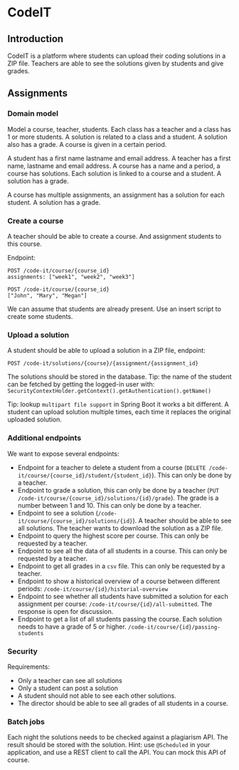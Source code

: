 # CodeIT

## Introduction 

CodeIT is a platform where students can upload their coding solutions in a ZIP file. Teachers are able to see the solutions given by students and give grades.

## Assignments

### Domain model

Model a course, teacher, students. Each class has a teacher and a class has 1 or more students. A solution is related to a class and a student. A solution also has a grade. A course is given in a certain period.

A student has a first name lastname and email address. A teacher has a first name, lastname and email address. A course has a name and a period, a course has solutions. Each solution is linked to a course and a student. A solution has a grade.

A course has multiple assignments, an assignment has a solution for each student. A solution has a grade.

### Create a course

A teacher should be able to create a course. And assignment students to this course.

Endpoint:

```
POST /code-it/course/{course_id}
assignments: ["week1", "week2", "week3"]
```

```
POST /code-it/course/{course_id}
["John", "Mary", "Megan"]
```

We can assume that students are already present. Use an insert script to create some students.

### Upload a solution

A student should be able to upload a solution in a ZIP file, endpoint:

```
POST /code-it/solutions/{course}/{assignment/{assignment_id}
```

The solutions should be stored in the database. Tip: the name of the student can be fetched by getting the logged-in user with: `SecurityContextHolder.getContext().getAuthentication().getName()`

Tip: lookup `multipart file support` in Spring Boot it works a bit different.
A student can upload solution multiple times, each time it replaces the original uploaded solution.

### Additional endpoints

We want to expose several endpoints:

- Endpoint for a teacher to delete a student from a course (`DELETE /code-it/course/{course_id}/student/{student_id}`). This can only be done by a teacher.
- Endpoint to grade a solution, this can only be done by a teacher (`PUT /code-it/course/{course_id}/solutions/{id}/grade`). The grade is a number between 1 and 10. This can only be done by a teacher.
- Endpoint to see a solution (`/code-it/course/{course_id}/solutions/{id}`). A teacher should be able to see all solutions. The teacher wants to download the solution as a ZIP file.
- Endpoint to query the highest score per course. This can only be requested by a teacher.
- Endpoint to see all the data of all students in a course. This can only be requested by a teacher.
- Endpoint to get all grades in a `csv` file. This can only be requested by a teacher.
- Endpoint to show a historical overview of a course between different periods: `/code-it/course/{id}/historial-overview`
- Endpoint to see whether all students have submitted a solution for each assignment per  course: `/code-it/course/{id}/all-submitted`. The response is open for discussion.
- Endpoint to get a list of all students passing the course. Each solution needs to have a grade of 5 or higher. `/code-it/course/{id}/passing-students`


### Security

Requirements:

- Only a teacher can see all solutions
- Only a student can post a solution
- A student should not able to see each other solutions.
- The director should be able to see all grades of all students in a course.

### Batch jobs

Each night the solutions needs to be checked against a plagiarism API. The result should be stored with the solution.
Hint: use `@Scheduled` in your application, and use a REST client to call the API. You can mock this API of course.


